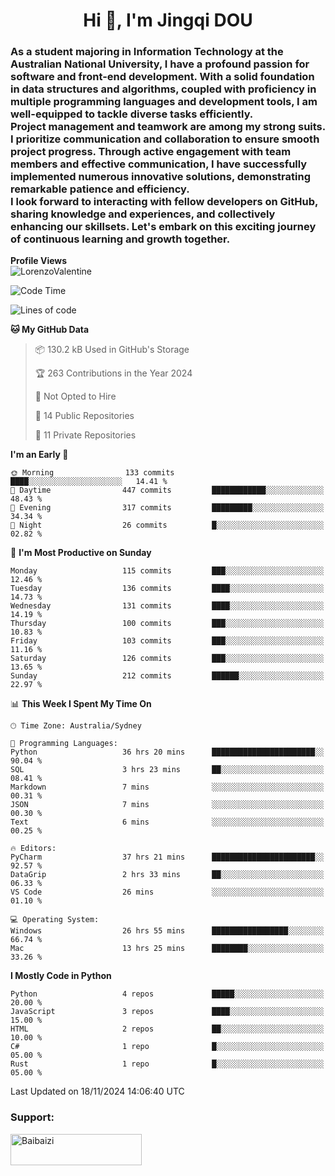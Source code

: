 <h1 align="center">Hi 👋, I'm Jingqi DOU</h1>
<h3 align="left">
As a student majoring in Information Technology at the Australian National University, I have a profound passion for software and front-end development. With a solid foundation in data structures and algorithms, coupled with proficiency in multiple programming languages and development tools, I am well-equipped to tackle diverse tasks efficiently. <br>
Project management and teamwork are among my strong suits. I prioritize communication and collaboration to ensure smooth project progress. Through active engagement with team members and effective communication, I have successfully implemented numerous innovative solutions, demonstrating remarkable patience and efficiency.<br>
I look forward to interacting with fellow developers on GitHub, sharing knowledge and experiences, and collectively enhancing our skillsets. Let's embark on this exciting journey of continuous learning and growth together.
</h3>

**Profile Views**<br>
<img src="https://count.getloli.com/get/@:name" alt="LorenzoValentine" theme="rule34" />


<!--START_SECTION:waka-->
![Code Time](http://img.shields.io/badge/Code%20Time-1%2C124%20hrs%2019%20mins-blue)

![Lines of code](https://img.shields.io/badge/From%20Hello%20World%20I%27ve%20Written-401.4%20thousand%20lines%20of%20code-blue)

**🐱 My GitHub Data** 

> 📦 130.2 kB Used in GitHub's Storage 
 > 
> 🏆 263 Contributions in the Year 2024
 > 
> 🚫 Not Opted to Hire
 > 
> 📜 14 Public Repositories 
 > 
> 🔑 11 Private Repositories 
 > 
**I'm an Early 🐤** 

```text
🌞 Morning                133 commits         ████░░░░░░░░░░░░░░░░░░░░░   14.41 % 
🌆 Daytime                447 commits         ████████████░░░░░░░░░░░░░   48.43 % 
🌃 Evening                317 commits         █████████░░░░░░░░░░░░░░░░   34.34 % 
🌙 Night                  26 commits          █░░░░░░░░░░░░░░░░░░░░░░░░   02.82 % 
```
📅 **I'm Most Productive on Sunday** 

```text
Monday                   115 commits         ███░░░░░░░░░░░░░░░░░░░░░░   12.46 % 
Tuesday                  136 commits         ████░░░░░░░░░░░░░░░░░░░░░   14.73 % 
Wednesday                131 commits         ████░░░░░░░░░░░░░░░░░░░░░   14.19 % 
Thursday                 100 commits         ███░░░░░░░░░░░░░░░░░░░░░░   10.83 % 
Friday                   103 commits         ███░░░░░░░░░░░░░░░░░░░░░░   11.16 % 
Saturday                 126 commits         ███░░░░░░░░░░░░░░░░░░░░░░   13.65 % 
Sunday                   212 commits         ██████░░░░░░░░░░░░░░░░░░░   22.97 % 
```


📊 **This Week I Spent My Time On** 

```text
🕑︎ Time Zone: Australia/Sydney

💬 Programming Languages: 
Python                   36 hrs 20 mins      ███████████████████████░░   90.04 % 
SQL                      3 hrs 23 mins       ██░░░░░░░░░░░░░░░░░░░░░░░   08.41 % 
Markdown                 7 mins              ░░░░░░░░░░░░░░░░░░░░░░░░░   00.31 % 
JSON                     7 mins              ░░░░░░░░░░░░░░░░░░░░░░░░░   00.30 % 
Text                     6 mins              ░░░░░░░░░░░░░░░░░░░░░░░░░   00.25 % 

🔥 Editors: 
PyCharm                  37 hrs 21 mins      ███████████████████████░░   92.57 % 
DataGrip                 2 hrs 33 mins       ██░░░░░░░░░░░░░░░░░░░░░░░   06.33 % 
VS Code                  26 mins             ░░░░░░░░░░░░░░░░░░░░░░░░░   01.10 % 

💻 Operating System: 
Windows                  26 hrs 55 mins      █████████████████░░░░░░░░   66.74 % 
Mac                      13 hrs 25 mins      ████████░░░░░░░░░░░░░░░░░   33.26 % 
```

**I Mostly Code in Python** 

```text
Python                   4 repos             █████░░░░░░░░░░░░░░░░░░░░   20.00 % 
JavaScript               3 repos             ████░░░░░░░░░░░░░░░░░░░░░   15.00 % 
HTML                     2 repos             ██░░░░░░░░░░░░░░░░░░░░░░░   10.00 % 
C#                       1 repo              █░░░░░░░░░░░░░░░░░░░░░░░░   05.00 % 
Rust                     1 repo              █░░░░░░░░░░░░░░░░░░░░░░░░   05.00 % 
```




 Last Updated on 18/11/2024 14:06:40 UTC
<!--END_SECTION:waka-->

<!-- [![willianrod's wakatime stats](https://github-readme-stats.vercel.app/api/wakatime?username=lorenzoval2050)](https://github.com/anuraghazra/github-readme-stats) -->


<h3 align="left">Support:</h3>
<p><a href="https://www.buymeacoffee.com/Baibaizi"> <img align="left" src="https://cdn.buymeacoffee.com/buttons/v2/default-yellow.png" height="50" width="210" alt="Baibaizi" /></a></p><br><br>
